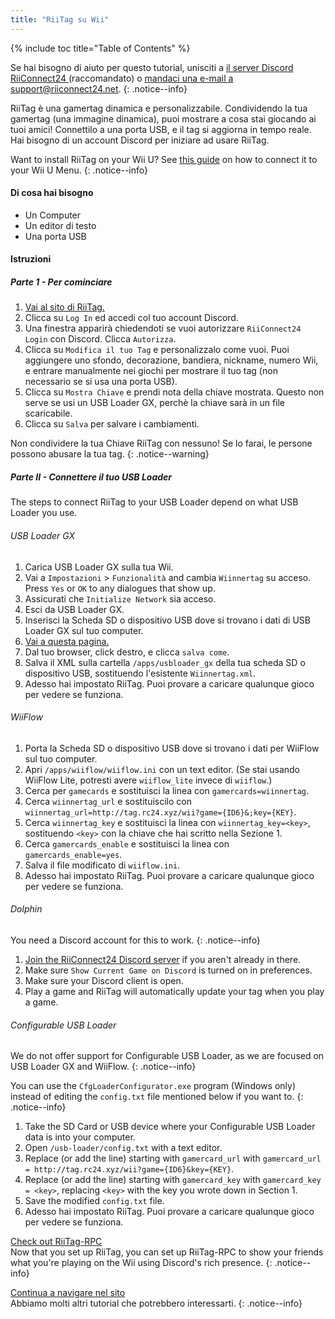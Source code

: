 ```yaml
---
title: "RiiTag su Wii"
---
```


{% include toc title="Table of Contents" %}

Se hai bisogno di aiuto per questo tutorial, unisciti a [il server Discord RiiConnect24 ](https://discord.gg/b4Y7jfD) (raccomandato) o [mandaci una e-mail a support@riiconnect24.net](mailto:support@riiconnect24.net).
{: .notice--info}

RiiTag è una gamertag dinamica e personalizzabile. Condividendo la tua gamertag (una immagine dinamica), puoi mostrare a cosa stai giocando ai tuoi amici! Connettilo a una porta USB, e il tag si aggiorna in tempo reale. Hai bisogno di un account Discord per iniziare ad usare RiiTag.

Want to install RiiTag on your Wii U? See [this guide](riitag-wiiu) on how to connect it to your Wii U Menu.
{: .notice--info}

#### Di cosa hai bisogno

* Un Computer
* Un editor di testo
* Una porta USB

#### Istruzioni

##### Parte 1 - Per cominciare

1. [Vai al sito di RiiTag.](https://tag.rc24.xyz/)
2. Clicca su `Log In` ed accedi col tuo account Discord.
3. Una finestra apparirà chiedendoti se vuoi autorizzare `RiiConnect24 Login` con Discord. Clicca `Autorizza`.
4. Clicca su `Modifica il tuo Tag` e personalizzalo come vuoi. Puoi aggiungere uno sfondo, decorazione, bandiera, nickname, numero Wii, e entrare manualmente nei giochi per mostrare il tuo tag (non necessario se si usa una porta USB).
5. Clicca su `Mostra Chiave` e prendi nota della chiave mostrata. Questo non serve se usi un USB Loader GX, perchè la chiave sarà in un file scaricabile.
6. Clicca su `Salva` per salvare i cambiamenti.

Non condividere la tua Chiave RiiTag con nessuno! Se lo farai, le persone possono abusare la tua tag.
{: .notice--warning}

##### Parte II - Connettere il tuo USB Loader

The steps to connect RiiTag to your USB Loader depend on what USB Loader you use.

###### USB Loader GX

1. Carica USB Loader GX sulla tua Wii.
2. Vai a `Impostazioni` > `Funzionalità` and cambia `Wiinnertag` su acceso. Press `Yes` or `OK` to any dialogues that show up.
3. Assicurati che `Initialize Network` sia acceso.
4. Esci da USB Loader GX.
5. Inserisci la Scheda SD o dispositivo USB dove si trovano i dati di USB Loader GX sul tuo computer.
6. [Vai a questa pagina.](https://tag.rc24.xyz/Wiinnertag.xml)
7. Dal tuo browser, click destro, e clicca `salva come`.
8. Salva il XML sulla cartella `/apps/usbloader_gx`  della tua scheda SD o dispositivo USB, sostituendo l'esistente `Wiinnertag.xml`.
9. Adesso hai impostato RiiTag. Puoi provare a caricare qualunque gioco per vedere se funziona.

###### WiiFlow

1. Porta la Scheda SD o dispositivo USB dove si trovano i dati per WiiFlow sul tuo computer.
2. Apri `/apps/wiiflow/wiiflow.ini` con un text editor. (Se stai usando WiiFlow Lite, potresti avere `wiiflow_lite` invece di `wiiflow`.)
3. Cerca per `gamecards` e sostituisci la linea con `gamercards=wiinnertag`.
4. Cerca `wiinnertag_url` e sostituiscilo con `wiinnertag_url=http://tag.rc24.xyz/wii?game={ID6}&;key={KEY}`.
5. Cerca `wiinnertag_key` e sostituisci la linea con `wiinnertag_key=<key>`, sostituendo `<key>` con la chiave che hai scritto nella Sezione 1.
6. Cerca `gamercards_enable` e sostituisci la linea con `gamercards_enable=yes`.
7. Salva il file modificato di `wiiflow.ini`.
8. Adesso hai impostato RiiTag. Puoi provare a caricare qualunque gioco per vedere se funziona.

###### Dolphin

You need a Discord account for this to work.
{: .notice--info}

1. [Join the RiiConnect24 Discord server](https://discord.gg/b4Y7jfD) if you aren't already in there.
2. Make sure `Show Current Game on Discord` is turned on in preferences.
3. Make sure your Discord client is open.
4. Play a game and RiiTag will automatically update your tag when you play a game.

###### Configurable USB Loader

We do not offer support for Configurable USB Loader, as we are focused on USB Loader GX and WiiFlow.
{: .notice--info}

You can use the `CfgLoaderConfigurator.exe` program (Windows only) instead of editing the `config.txt` file mentioned below if you want to.
{: .notice--info}

1. Take the SD Card or USB device where your Configurable USB Loader data is into your computer.
2. Open `/usb-loader/config.txt` with a text editor.
3. Replace (or add the line) starting with `gamercard_url` with `gamercard_url = http://tag.rc24.xyz/wii?game={ID6}&key={KEY}`.
4. Replace (or add the line) starting with `gamercard_key` with `gamercard_key = <key>`, replacing `<key>` with the key you wrote down in Section 1.
5. Save the modified `config.txt` file.
6. Adesso hai impostato RiiTag. Puoi provare a caricare qualunque gioco per vedere se funziona.

[Check out RiiTag-RPC](https://github.com/RiiConnect24/RiiTag-RPC/releases/latest)<br> Now that you set up RiiTag, you can set up RiiTag-RPC to show your friends what you're playing on the Wii using Discord's rich presence.
{: .notice--info}

[Continua a navigare nel sito](site-navigation)<br> Abbiamo molti altri tutorial che potrebbero interessarti.
{: .notice--info}
